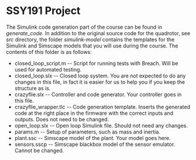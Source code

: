 # SSY191 Project

The Simulink code generation part of the course can be found in *generate_code*. In addition to the original source code for the quadrotor, see *src* directory, the folder *simulink-model* contains the templates for the Simulink and Simscape models that you will use during the course. The contents of this folder is as follows:

* closed_loop_script.m -- Script for running tests with Breach. Will be used for automated testing.
* closed_loop.slx -- Closed loop system. You are not expected to do any changes in this file, in fact it is easier for us to help you if you keep the structure as is.
* crazyflie.slx -- Controller and code generator. Your controller goes in this file.
* crazyflie_wrapper.tlc -- Code generation template. Inserts the generated code at the right place in the firmware with the correct inputs and outputs. Does not need to be changed.
* open_loop.slx -- Open loop Simulink file. Should not need any changes.
* params.m -- Setup of parameters, such as mass and inertia.
* plant.ssc -- Simscape model of the plant. Your model goes here.
* sensors.sscp -- Simscape blackbox model of the sensor emulator. Cannot be changed.


